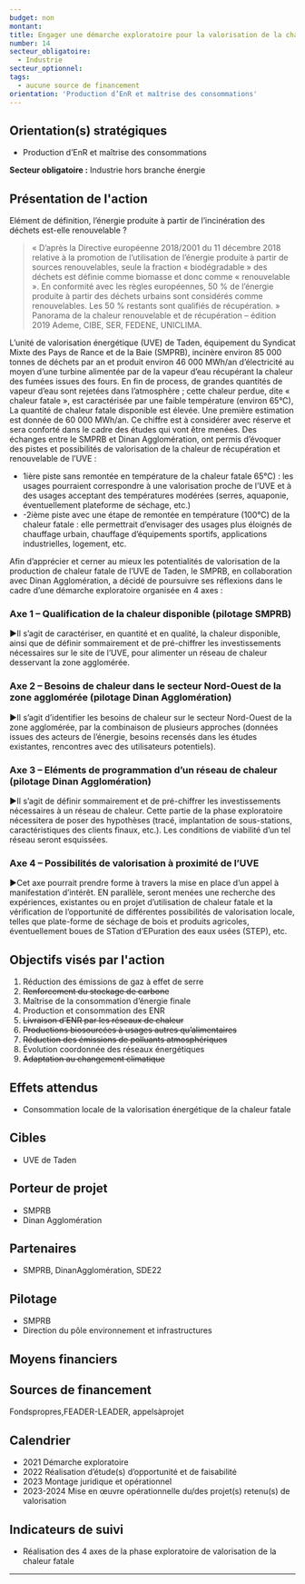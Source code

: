 ```yaml
---
budget: non
montant:
title: Engager une démarche exploratoire pour la valorisation de la chaleur fatale issue de l’incinération des déchets
number: 14
secteur_obligatoire:
  - Industrie
secteur_optionnel:
tags:
  - aucune source de financement
orientation: 'Production d’EnR et maîtrise des consommations'
---
```


## Orientation(s) stratégiques

- Production d’EnR et maîtrise des consommations

**Secteur obligatoire :** Industrie hors branche énergie

## Présentation de l'action

Elément de définition, l’énergie produite à partir de l’incinération des déchets est-elle renouvelable ?
> « D’après la Directive européenne 2018/2001 du 11 décembre 2018 relative à la promotion de l’utilisation de l’énergie produite à partir de sources renouvelables, seule la fraction « biodégradable » des déchets est définie comme biomasse et donc comme « renouvelable ». En conformité avec les règles européennes, 50 % de l’énergie produite à partir des déchets urbains sont considérés comme renouvelables. Les 50 % restants sont qualifiés de récupération. »
Panorama de la chaleur renouvelable et de récupération – édition 2019 Ademe, CIBE, SER, FEDENE, UNICLIMA.

L’unité de valorisation énergétique (UVE) de Taden, équipement du Syndicat Mixte des Pays de Rance et de la Baie (SMPRB), incinère environ 85 000 tonnes de déchets par an et produit environ 46 000 MWh/an d’électricité au moyen d’une turbine alimentée par de la vapeur d’eau récupérant la chaleur des fumées issues des fours. En fin de process, de grandes quantités de vapeur d’eau sont rejetées dans l’atmosphère ; cette chaleur perdue, dite « chaleur fatale », est caractérisée par une faible température (environ 65°C),
La quantité de chaleur fatale disponible est élevée. Une première estimation est donnée de 60 000 MWh/an. Ce chiffre est à considérer avec réserve et sera conforté dans le cadre des études qui vont être menées.
Des échanges entre le SMPRB et Dinan Agglomération, ont permis d’évoquer des pistes et possibilités de valorisation de la chaleur de récupération et renouvelable de l’UVE :
- 1ière piste sans remontée en température de la chaleur fatale 65°C) : les usages pourraient correspondre à une valorisation proche de l’UVE et à des usages acceptant des températures modérées (serres, aquaponie, éventuellement plateforme de séchage, etc.)
- -2ième piste avec une étape de remontée en température (100°C) de la chaleur fatale : elle permettrait d’envisager des usages plus éloignés de chauffage urbain, chauffage d’équipements sportifs, applications industrielles, logement, etc.

Afin d’apprécier et cerner au mieux les potentialités de valorisation de la production de chaleur fatale de l’UVE de Taden, le SMPRB, en collaboration avec Dinan Agglomération, a décidé de poursuivre ses réflexions dans le cadre d’une démarche exploratoire organisée en 4 axes :

### Axe 1 – Qualification de la chaleur disponible (pilotage SMPRB)
►Il s’agit de caractériser, en quantité et en qualité, la chaleur disponible, ainsi que de définir sommairement et de pré-chiffrer les investissements nécessaires sur le site de l’UVE, pour alimenter un réseau de chaleur desservant la zone agglomérée.

### Axe 2 – Besoins de chaleur dans le secteur Nord-Ouest de la zone agglomérée (pilotage Dinan Agglomération)
►Il s’agit d’identifier les besoins de chaleur sur le secteur Nord-Ouest de la zone agglomérée, par la combinaison de plusieurs approches (données issues des acteurs de l’énergie, besoins recensés dans les études existantes, rencontres avec des utilisateurs potentiels).

### Axe 3 – Eléments de programmation d’un réseau de chaleur (pilotage Dinan Agglomération)
►Il s’agit de définir sommairement et de pré-chiffrer les investissements nécessaires à un réseau de chaleur. Cette partie de la phase exploratoire nécessitera de poser des hypothèses (tracé, implantation de sous-stations, caractéristiques des clients finaux, etc.). Les conditions de viabilité d’un tel réseau seront esquissées.

### Axe 4 – Possibilités de valorisation à proximité de l’UVE
►Cet axe pourrait prendre forme à travers la mise en place d’un appel à manifestation d’intérêt. EN parallèle, seront menées une recherche des expériences, existantes ou en projet d’utilisation de chaleur fatale et la vérification de l’opportunité de différentes possibilités de valorisation locale, telles que plate-forme de séchage de bois et produits agricoles, éventuellement boues de STation d’EPuration des eaux usées (STEP), etc.

## Objectifs visés par l'action

1. Réduction des émissions de gaz à effet de serre
2. ~~Renforcement du stockage de carbone~~
3. Maîtrise de la consommation d’énergie finale
4. Production et consommation des ENR
5. ~~Livraison d’ENR par les réseaux de chaleur~~
6. ~~Productions biosourcées à usages autres qu’alimentaires~~
7. ~~Réduction des émissions de polluants atmosphériques~~
8. Évolution coordonnée des réseaux énergétiques
9. ~~Adaptation au changement climatique~~


## Effets attendus

- Consommation locale de la valorisation énergétique de la chaleur fatale

## Cibles

- UVE de Taden

## Porteur de projet

- SMPRB
- Dinan Agglomération

## Partenaires

- SMPRB, DinanAgglomération, SDE22

## Pilotage

- SMPRB
- Direction du pôle environnement et infrastructures

## Moyens financiers



## Sources de financement

Fondspropres,FEADER-LEADER, appelsàprojet

## Calendrier

- 2021 Démarche exploratoire
- 2022 Réalisation d’étude(s) d’opportunité et de faisabilité
- 2023 Montage juridique et opérationnel
- 2023-2024 Mise en œuvre opérationnelle du/des projet(s) retenu(s) de valorisation

## Indicateurs de suivi

- Réalisation des 4 axes de la phase exploratoire de valorisation de la chaleur fatale

---
